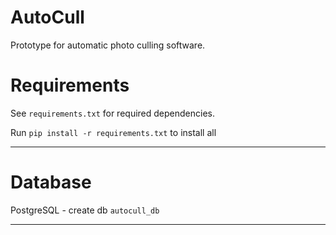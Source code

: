# AutoCull

Prototype for automatic photo culling software. 

# Requirements
See `requirements.txt` for required dependencies. 

Run `pip install -r requirements.txt` to install all

---

# Database
PostgreSQL - create db `autocull_db`

---